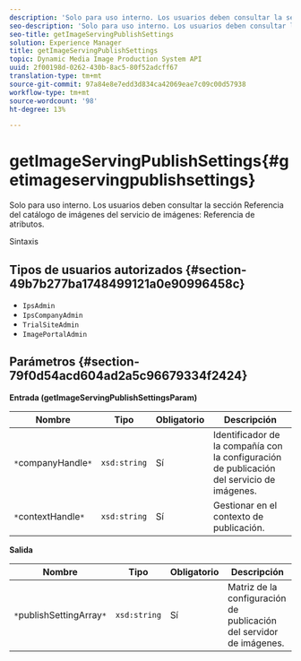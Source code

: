 ```yaml
---
description: 'Solo para uso interno. Los usuarios deben consultar la sección Referencia del catálogo de imágenes del servicio de imágenes: Referencia de atributos.'
seo-description: 'Solo para uso interno. Los usuarios deben consultar la sección Referencia del catálogo de imágenes del servicio de imágenes: Referencia de atributos.'
seo-title: getImageServingPublishSettings
solution: Experience Manager
title: getImageServingPublishSettings
topic: Dynamic Media Image Production System API
uuid: 2f00198d-0262-430b-8ac5-80f52adcff67
translation-type: tm+mt
source-git-commit: 97a84e8e7edd3d834ca42069eae7c09c00d57938
workflow-type: tm+mt
source-wordcount: '98'
ht-degree: 13%

---
```



# getImageServingPublishSettings{#getimageservingpublishsettings}

Solo para uso interno. Los usuarios deben consultar la sección Referencia del catálogo de imágenes del servicio de imágenes: Referencia de atributos.

Sintaxis

## Tipos de usuarios autorizados {#section-49b7b277ba1748499121a0e90996458c}

* `IpsAdmin`
* `IpsCompanyAdmin`
* `TrialSiteAdmin`
* `ImagePortalAdmin`

## Parámetros {#section-79f0d54acd604ad2a5c96679334f2424}

**Entrada (getImageServingPublishSettingsParam)**

| Nombre | Tipo | Obligatorio | Descripción |
|---|---|---|---|
| `*`companyHandle`*` | `xsd:string` | Sí | Identificador de la compañía con la configuración de publicación del servicio de imágenes. |
| `*`contextHandle`*` | `xsd:string` | Sí | Gestionar en el contexto de publicación. |

**Salida**

| Nombre | Tipo | Obligatorio | Descripción |
|---|---|---|---|
| `*`publishSettingArray`*` | `xsd:string` | Sí | Matriz de la configuración de publicación del servidor de imágenes. |

